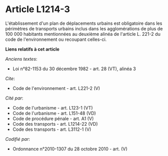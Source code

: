 # Article L1214-3

L'établissement d'un plan de déplacements urbains est obligatoire dans les périmètres de transports urbains inclus dans les
agglomérations de plus de 100 000 habitants mentionnées au deuxième alinéa de l'article L. 221-2 du code de l'environnement
ou recoupant celles-ci.

**Liens relatifs à cet article**

_Anciens textes_:

  - Loi n°82-1153 du 30 décembre 1982 - art. 28 (VT), alinéa 3

_Cite_:

  - Code de l'environnement - art. L221-2 (V)

_Cité par_:

  - Code de l'urbanisme - art. L123-1 (VT)
  - Code de l'urbanisme - art. L151-48 (VD)
  - Code de procédure pénale - art. A1 (V)
  - Code des transports - art. L1214-22 (VD)
  - Code des transports - art. L3112-1 (V)

_Codifié par_:

  - Ordonnance n°2010-1307 du 28 octobre 2010 - art. (V)
